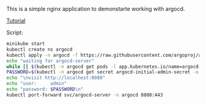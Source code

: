 This is a simple nginx application to demonstarte working with argocd.

[Tutorial](https://medium.com/@mehmetodabashi/installing-argocd-on-minikube-and-deploying-a-test-application-caa68ec55fbf)

Script:
```bash
minikube start
kubectl create ns argocd
kubectl apply -n argocd -f https://raw.githubusercontent.com/argoproj/argo-cd/stable/manifests/install.yaml
echo "waiting for argocd-server"
while [[ $(kubectl -n argocd get pods -l app.kubernetes.io/name=argocd-server -o 'jsonpath={..status.conditions[?(@.type=="Ready")].status}') != "True" ]]; do echo "waiting for argocd-server" && sleep 1; done
PASSWORD=$(kubectl -n argocd get secret argocd-initial-admin-secret -o jsonpath="{.data.password}" | base64 -d; echo -n)
echo "\nvisit http://localhost:8080"
echo "user:     admin"
echo "password: $PASSWORD\n"
kubectl port-forward svc/argocd-server -n argocd 8080:443
```
